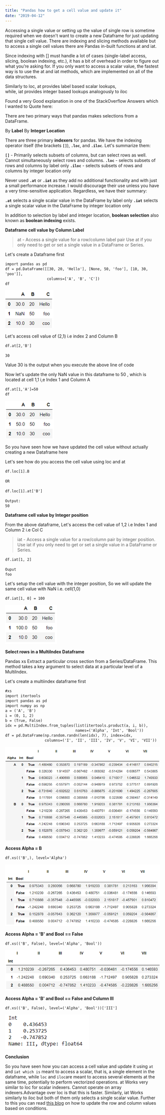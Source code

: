 ```yaml
---
title: "Pandas how to get a cell value and update it"
date: "2019-04-12"
---
```


Accessing a single value or setting up the value of single row is sometime required when we doesn't want to create a new Dataframe for just updating that single cell value. There are indexing and slicing methods available but to access a single cell values there are Pandas in-built functions at and iat.

Since indexing with \[\] must handle a lot of cases (single-label access, slicing, boolean indexing, etc.), it has a bit of overhead in order to figure out what you’re asking for. If you only want to access a scalar value, the fastest way is to use the at and iat methods, which are implemented on all of the data structures.

Similarly to loc, at provides label based scalar lookups, while, iat provides integer based lookups analogously to iloc

Found a very Good explanation in one of the StackOverflow Answers which I wanted to Quote here:

There are two primary ways that pandas makes selections from a DataFrame.


By **Label**
By **Integer Location**

There are three primary **indexers** for pandas. We have the indexing operator itself (the brackets **`[]`**), **`.loc`**, and **`.iloc`**. Let's summarize them:


**`[]`** - Primarily selects subsets of columns, but can select rows as well. Cannot simultaneously select rows and columns.
**`.loc`** - selects subsets of rows and columns by label only
**`.iloc`** - selects subsets of rows and columns by integer location only


Never used **`.at`** or **`.iat`** as they add no additional functionality and with just a small performance increase. I would discourage their use unless you have a very time-sensitive application. Regardless, we have their summary:


**`.at`** selects a single scalar value in the DataFrame by label only
**`.iat`** selects a single scalar value in the DataFrame by integer location only


In addition to selection by label and integer location, **boolean selection** also known as **boolean indexing** exists.

**Dataframe cell value by Column Label**

> at - Access a single value for a row/column label pair
> Use at if you only need to get or set a single value in a DataFrame or Series.

Let's create a Dataframe first

```
import pandas as pd
df = pd.DataFrame([[30, 20, 'Hello'], [None, 50, 'foo'], [10, 30, 'poo']],
                   columns=['A', 'B', 'C'])
df
```

![](/images/2019/04/image-10.png)

Let's access cell value of (2,1) i.e index 2 and Column B

```
df.at[2,'B']

30
```

Value 30 is the output when you execute the above line of code

Now let's update the only NaN value in this dataframe to 50 , which is located at cell 1,1 i,e Index 1 and Column A

```
df.at[1,'A']=50
df
```

![](/images/2019/04/image-9.png)

So you have seen how we have updated the cell value without actually creating a new Dataframe here

Let's see how do you access the cell value using loc and at

```
df.loc[1].B

OR

df.loc[1].at['B']

Output:
50
```

**Dataframe cell value by Integer position**

From the above dataframe, Let's access the cell value of 1,2 i.e Index 1 and Column 2 i.e Col C

> iat - Access a single value for a row/column pair by integer position. Use iat if you only need to get or set a single value in a DataFrame or Series.

```
df.iat[1, 2]

Ouput
foo
```

Let's setup the cell value with the integer position, So we will update the same cell value with NaN i.e. cell(1,0)

```
df.iat[1, 0] = 100
```

![](/images/2019/04/image-12.png)

**Select rows in a MultiIndex Dataframe**

Pandas xs Extract a particular cross section from a Series/DataFrame. This method takes a key argument to select data at a particular level of a MultiIndex.

Let's create a multiindex dataframe first

```
#xs
import itertools
import pandas as pd
import numpy as np
a = ('A', 'B')
i = (0, 1, 2)
b = (True, False)
idx = pd.MultiIndex.from_tuples(list(itertools.product(a, i, b)),
                                names=('Alpha', 'Int', 'Bool'))
df = pd.DataFrame(np.random.randn(len(idx), 7), index=idx,
                  columns=('I', 'II', 'III', 'IV', 'V', 'VI', 'VII'))
```

![](/images/2019/04/image-13.png)

**Access Alpha = B**

```
df.xs(('B',), level='Alpha')
```

![](/images/2019/04/image-14.png)

**Access** **Alpha = 'B' and Bool == False**

```
df.xs(('B', False), level=('Alpha', 'Bool'))
```

![](/images/2019/04/image-15.png)

**Access Alpha = 'B' and Bool == False and Column III**

```
df.xs(('B', False), level=('Alpha', 'Bool'))['III']
```

![](/images/2019/04/image-16.png)

**Conclusion**

So you have seen how you can access a cell value and update it using `at` and `iat which is` meant to access a scalar, that is, a single element in the dataframe, while `loc` and `iloc`are meant to access several elements at the same time, potentially to perform vectorized operations. at Works very similar to loc for scalar indexers. Cannot operate on array indexers.Advantage over loc is that this is faster. Similarly, iat Works similarly to iloc but both of them only selects a single scalar value. Further to this you can read [this blog](https://kanoki.org/2019/07/17/pandas-how-to-replace-values-based-on-conditions/) on how to update the row and column values based on conditions.
